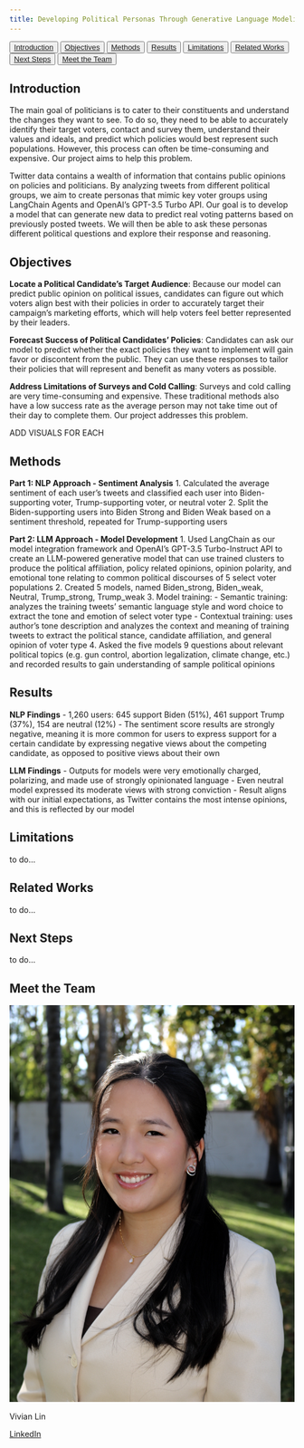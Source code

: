 ```yaml
---
title: Developing Political Personas Through Generative Language Modeling
---
```


<link rel="stylesheet" type="text/css" href="style.css">

<button><a href="#Introduction">Introduction</a></button>
<button><a href="#Objectives">Objectives</a></button>
<button><a href="#Methods">Methods</a></button>
<button><a href="#Results">Results</a></button>
<button><a href="#Limitations">Limitations</a></button>
<button><a href="#RelatedW">Related Works</a></button>
<button><a href="#Next">Next Steps</a></button>
<button><a href="#Meet">Meet the Team</a></button>


## Introduction
<p id="Introduction">
  <span class="new-line">The main goal of politicians is to cater to their constituents and understand the changes they want to see. To do so, they need to be able to accurately identify their target voters, contact and survey them, understand their values and ideals, and predict which policies would best represent such populations. However, this process can often be time-consuming and expensive. Our project aims to help this problem. </span>

  <span class="new-line">Twitter data contains a wealth of information that contains public opinions on policies and politicians. By analyzing tweets from different political groups, we aim to create personas that mimic key voter groups using LangChain Agents and OpenAI’s GPT-3.5 Turbo API. Our goal is to develop a model that can generate new data to predict real voting patterns based on previously posted tweets. We will then be able to ask these personas different political questions and explore their response and reasoning. </span>
</p>

## Objectives
<p id="Objectives">
<span class="new-line"><strong>Locate a Political Candidate’s Target Audience</strong>:
Because our model can predict public opinion on political issues, candidates can figure out which voters align best with their policies in order to accurately target their campaign’s marketing efforts, which will help voters feel better represented by their leaders.</span>

<span class="new-line"><strong>Forecast Success of Political Candidates’ Policies</strong>:
Candidates can ask our model to predict whether the exact policies they want to implement will gain favor or discontent from the public. They can use these responses to tailor their policies that will represent and benefit as many voters as possible.</span>

<span class="new-line"><strong>Address Limitations of Surveys and Cold Calling</strong>:
Surveys and cold calling are very time-consuming and expensive. These traditional methods also have a low success rate as the average person may not take time out of their day to complete them. Our project addresses this problem.</span>

ADD VISUALS FOR EACH
</p>

## Methods
<p id="Methods">
<span class="new-line"><strong>Part 1: NLP Approach - Sentiment Analysis</strong></span>
<span class="new-line">1. Calculated the average sentiment of each user’s tweets and classified each user into Biden-supporting voter, Trump-supporting voter, or neutral voter</span>
<span class="new-line">2. Split the Biden-supporting users into Biden Strong and Biden Weak based on a sentiment threshold, repeated for Trump-supporting users</span>

<span class="new-line"><strong>Part 2: LLM Approach - Model Development</strong></span>
<span class="new-line">1. Used LangChain as our model integration framework and OpenAI’s GPT-3.5 Turbo-Instruct API to create an LLM-powered generative model that can use trained clusters to produce the political affiliation, policy related opinions, opinion polarity, and emotional tone relating to common political discourses of 5 select voter populations</span>
<span class="new-line">2. Created 5 models, named Biden_strong, Biden_weak, Neutral, Trump_strong, Trump_weak</span>
<span class="new-line">3. Model training:</span>
  <span class="new-line">- Semantic training: analyzes the training tweets’ semantic language style and word choice to extract the tone and emotion of select voter type</span>
  <span class="new-line">- Contextual training: uses author’s tone description and analyzes the context and meaning of training tweets to extract the political stance, candidate affiliation, and general opinion of voter type</span>
<span class="new-line">4. Asked the five models 9 questions about relevant political topics (e.g. gun control, abortion legalization, climate change, etc.) and recorded results to gain understanding of sample political opinions</span>
</p>

## Results
<p id="Results">
<span class="new-line"><strong>NLP Findings</strong></span>
<span class="new-line">- 1,260 users: 645 support Biden (51%), 461 support Trump (37%), 154 are neutral (12%)</span>
<span class="new-line">- The sentiment score results are strongly negative, meaning it is more common for users to express support for a certain candidate by expressing negative views about the competing candidate, as opposed to positive views about their own</span>

<span class="new-line"><strong>LLM Findings</strong></span>
<span class="new-line">- Outputs for models were very emotionally charged, polarizing, and made use of strongly opinionated language</span>
<span class="new-line">- Even neutral model expressed its moderate views with strong conviction</span>
<span class="new-line">- Result aligns with our initial expectations, as Twitter contains the most intense opinions, and this is reflected by our model</span>
</p>

## Limitations
<p id="Limitations">
to do...
</p>

## Related Works
<p id="RelatedW">
to do...
</p>

## Next Steps
<p id="Next">
to do...
</p>

## Meet the Team
<p id="Meet">
  <div class="gallery">
    <div>
        <img src="vivian.jpg" alt="Vivian Lin">
        <p>Vivian Lin</p>
        <a href="https://www.linkedin.com/in/vivian-esther-lin/" class="button">LinkedIn</a>
    </div>
    <!-- <div>
        <img src="photo2.jpg" alt="Photo 2">
        <p>Caption for Photo 2</p>
    </div>
    <div>
        <img src="photo3.jpg" alt="Photo 3">
        <p>Caption for Photo 3</p>
    </div>
    <div>
        <img src="photo4.jpg" alt="Photo 4">
        <p>Caption for Photo 4</p>
    </div> -->
</div>
</p>
